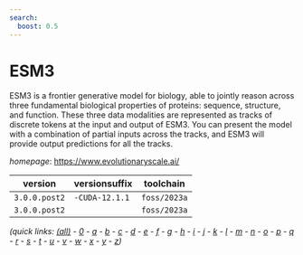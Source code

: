 ```yaml
---
search:
  boost: 0.5
---
```

# ESM3

ESM3 is a frontier generative model for biology, able to jointly reason across three fundamental biological properties of proteins: sequence, structure, and function. These three data modalities are represented as tracks of discrete tokens at the input and output of ESM3. You can present the model with a combination of partial inputs across the tracks, and ESM3 will provide output predictions for all the tracks.

*homepage*: <https://www.evolutionaryscale.ai/>

version | versionsuffix | toolchain
--------|---------------|----------
``3.0.0.post2`` | ``-CUDA-12.1.1`` | ``foss/2023a``
``3.0.0.post2`` |  | ``foss/2023a``


*(quick links: [(all)](../index.md) - [0](../0/index.md) - [a](../a/index.md) - [b](../b/index.md) - [c](../c/index.md) - [d](../d/index.md) - [e](../e/index.md) - [f](../f/index.md) - [g](../g/index.md) - [h](../h/index.md) - [i](../i/index.md) - [j](../j/index.md) - [k](../k/index.md) - [l](../l/index.md) - [m](../m/index.md) - [n](../n/index.md) - [o](../o/index.md) - [p](../p/index.md) - [q](../q/index.md) - [r](../r/index.md) - [s](../s/index.md) - [t](../t/index.md) - [u](../u/index.md) - [v](../v/index.md) - [w](../w/index.md) - [x](../x/index.md) - [y](../y/index.md) - [z](../z/index.md))*

